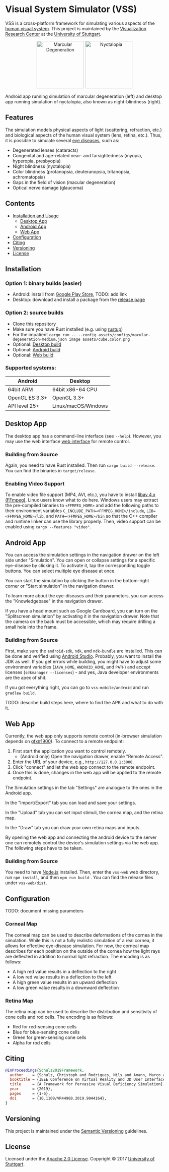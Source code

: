 # Visual System Simulator (VSS)

VSS is a cross-platform framework for simulating various aspects of the [human visual system](https://en.wikipedia.org/wiki/Visual_system). This project is maintained by the [Visualization Research Center](https://visus.uni-stuttgart.de/) at the [University of Stuttgart](https://www.uni-stuttgart.de/).

<p align="center">
	<img src="doc/teaser-android-marcular.jpg" alt="Marcular Degeneration" height="150px"> 
	<img src="doc/teaser-nyctalopia.jpg" alt="Nyctalopia" height="150px"> 
</p>
Android app running simulation of marcular degeneration (left) and desktop app running simulation of nyctalopia, also known as night-blindness (right). 

## Features

The simulation models physical aspects of light (scattering, refraction, etc.) and biological aspects of the human visual system (lens, retina, etc.). Thus, it is possible to simulate several [eye diseases](https://en.wikipedia.org/wiki/Eye_disease), such as:

- Degenerated lenses (cataracts)
- Congenital and age-related near- and farsightedness (myopia, hyperopia, presbyopia)
- Night blindness (nyctalopia)
- Color blindness (protanopsia, deuteranopsia, tritanopsia, achromatopsia)
- Gaps in the field of vision (macular degeneration)
- Optical nerve damage (glaucoma)


## Contents

- [Installation and Usage](#Installation)
  - [Desktop App](#Desktop)
  - [Android App](#Android)
  - [Web App](#Web)
- [Configuration](#Configuration)
- [Citing](#Citing)
- [Versioning](#Versioning)
- [License](#License)

## <a name="Installation"></a>Installation

### Option 1: binary builds (easier)
- Android: install from [Google Play Store](), TODO: add link
- Desktop: download and install a package from the [release page](https://github.com/UniStuttgart-VISUS/visual-system-simulator/releases)

### Option 2: source builds
- Clone this repository
- Make sure you have Rust installed (e.g. using [rustup](https://rustup.rs/))
- For the impatient `cargo run -- --config assets/configs/macular-degeneration-medium.json image assets/cube.color.png`
- Optional: [Desktop build](#Desktop_Build)
- Optional: [Android build](#Android_Build)
- Optional: [Web build](#Web_Build)

### Supported systems:

Android | Desktop
--- | ---
64bit ARM | 64bit x86-64 CPU 
OpenGL ES 3.3+ | OpenGL 3.3+
API level 25+ | Linux/macOS/Windows

## <a name="Desktop"></a>Desktop App

The desktop app has a command-line interface (see `--help`).
However, you may use the web interface [web interface](#Web) for remote control.

### <a name="Desktop_Build"></a>Building from Source

Again, you need to have Rust installed. Then run `cargo build --release`. You can find the binaries in `target/release`.

### Enabling Video Support

To enable video file support (MP4, AVI, etc.), you have to install [libav 4.x (FFmpeg)](https://www.ffmpeg.org/download.html). Linux users know what to do here. Windows users may extract the pre-compiled binaries to `<FFMPEG_HOME>` and add the following paths to their environment variables `C_INCLUDE_PATH=<FFMPEG_HOME>/include`, `LIB=<FFMPEG_HOME>/lib`, and `PATH=<FFMPEG_HOME>/bin` so that the C++ compiler and runtime linker can use the library properly. Then, video support can be enabled using `cargo --features "video"`.

## <a name="Android"></a>Android App

You can access the simulation settings in the navigation drawer on the left side under "Simulation". You can open or collapse settings for a specific eye-disease by clicking it. To activate it, tap the corresponding toggle buttons. You can select multiple eye disease at once.

You can start the simulation by clicking the button in the bottom-right corner or "Start simulation" in the navigation drawer.

To learn more about the eye-diseases and their parameters, you can access the "Knowledgebase" in the navigation drawer.

If you have a head mount such as Google Cardboard, you can turn on the "Splitscreen simulation" by activating it in the navigation drawer. Note that the camera on the back must be accessible, which may require drilling a small hole into the frame.


### <a name="Android_Build"></a>Building from Source

First, make sure the `android-sdk`, `ndk`, and `ndk-bundle` are installed. This can be done and verified using [Android Studio](https://developer.android.com/studio/). Probably, you want to install the JDK as well. If you get errors while building, you might have to adjust some environment variables (`JAVA_HOME`, `ANDROID_HOME`, and `PATH`) and accept licenses (`sdkmanager --licenses`) - and yes, Java developer environments are the apex of shit.

If you got everything right, you can go to `vss-mobile/android` and run `gradlew build`.

TODO: describe build steps here, where to find the APK and what to do with it.

## <a name="Web"></a>Web App

Currently, the web app only supports remote control (in-browser simulation depends on [gfx#1900](https://github.com/gfx-rs/gfx/issues/1900)). To connect to a remote endpoint:

1. First start the application you want to control remotely.
    - (Android only) Open the navigation drawer, enable "Remote Access".
2. Enter the URL of your device, e.g., `http://127.0.0.1:3000`.
3. Click "connect" and let the web app connect to the remote endpoint.
4. Once this is done, changes in the web app will be applied to the remote endpoint.

The Simulation settings in the tab "Settings" are analogue to the ones in the Android app.

In the "Import/Export" tab you can load and save your settings.

In the "Upload" tab you can set input stimuli, the cornea map, and the retina map.

In the "Draw" tab you can draw your own retina maps and inputs.

By opening the web app and connecting the android device to the server one can remotely control the device's simulation settings via the web app.
The following steps have to be taken.

### <a name="Web_Build"></a> Building from Source

You need to have [Node.js](https://nodejs.org/) installed. Then, enter the `vss-web` web directory, run `npm install`, and then `npm run build` . You can find the release files under `vss-web/dist`.

## <a name="Configuration"></a>Configuration

TODO: document missing parameters

### Corneal Map 
 
The corneal map can be used to describe deformations of the cornea in the simulation. While this is not a fully realistic simulation of a real cornea, it allows for effective eye-disease simulation. For now, the corneal map describes for each position on the outside of the cornea how the light rays are deflected in addition to normal light refraction. The encoding is as follows:
 
- A high red value results in a deflection to the right 
- A low red value results in a deflection to the left 
- A high green value results in an upward deflection 
- A low green value results in a downward deflection 

### Retina Map

The retina map can be used to describe the distribution and sensitivity of cone cells and rod cells. The encoding is as follows:

- Red for red-sensing cone cells
- Blue for blue-sensing cone cells
- Green for green-sensing cone cells
- Alpha for rod cells

## <a name="Citing"></a>Citing

```bibtex
@InProceedings{Schulz2019Framework,
  author    = {Schulz, Christoph and Rodrigues, Nils and Amann, Marco and Baumgartner, Daniel and Mielke, Arman and Christian, Baumann and Sedlmair, Michael and Weiskopf, Daniel},
  booktitle = {IEEE Conference on Virtual Reality and 3D User Interfaces (VR)},
  title     = {A Framework for Pervasive Visual Deficiency Simulation},
  year      = {2019},
  pages     = {1-6},
  doi       = {10.1109/VR44988.2019.9044164},
}
```

## <a name="Versioning"></a>Versioning

This project is maintained under the [Semantic Versioning](http://semver.org/) guidelines.

## <a name="License"></a>License

Licensed under the [Apache 2.0 License](https://www.apache.org/licenses/LICENSE-2.0). Copyright &copy; 2017 [University of Stuttgart](https://www.uni-stuttgart.de/).
